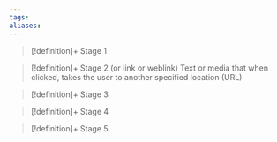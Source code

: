 ```yaml
---
tags:
aliases:
---
```


> [!definition]+ Stage 1
>

> [!definition]+ Stage 2
> (or link or weblink) Text or media that when clicked, takes the user to another specified location (URL)

> [!definition]+ Stage 3
>

> [!definition]+ Stage 4
>

> [!definition]+ Stage 5
>



